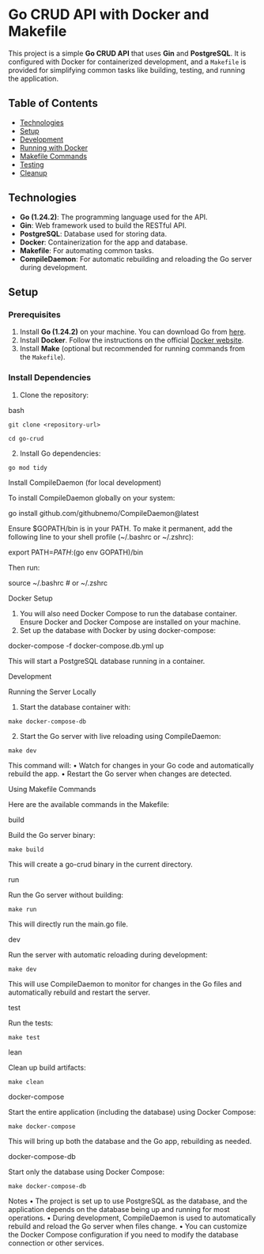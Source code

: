 # Go CRUD API with Docker and Makefile

This project is a simple **Go CRUD API** that uses **Gin** and **PostgreSQL**. It is configured with Docker for containerized development, and a `Makefile` is provided for simplifying common tasks like building, testing, and running the application.

## Table of Contents
- [Technologies](#technologies)
- [Setup](#setup)
- [Development](#development)
- [Running with Docker](#running-with-docker)
- [Makefile Commands](#makefile-commands)
- [Testing](#testing)
- [Cleanup](#cleanup)

## Technologies
- **Go (1.24.2)**: The programming language used for the API.
- **Gin**: Web framework used to build the RESTful API.
- **PostgreSQL**: Database used for storing data.
- **Docker**: Containerization for the app and database.
- **Makefile**: For automating common tasks.
- **CompileDaemon**: For automatic rebuilding and reloading the Go server during development.

## Setup

### Prerequisites
1. Install **Go (1.24.2)** on your machine. You can download Go from [here](https://golang.org/dl/).
2. Install **Docker**. Follow the instructions on the official [Docker website](https://docs.docker.com/get-docker/).
3. Install **Make** (optional but recommended for running commands from the `Makefile`).

### Install Dependencies

1. Clone the repository:

bash 

```git clone <repository-url>```

```cd go-crud  ```

2.	Install Go dependencies:

```go mod tidy```

Install CompileDaemon (for local development)

To install CompileDaemon globally on your system:

go install github.com/githubnemo/CompileDaemon@latest

Ensure $GOPATH/bin is in your PATH. To make it permanent, add the following line to your shell profile (~/.bashrc or ~/.zshrc):

export PATH=$PATH:$(go env GOPATH)/bin

Then run:

source ~/.bashrc  # or ~/.zshrc

Docker Setup

1.	You will also need Docker Compose to run the database container. Ensure Docker and Docker Compose are installed on your machine.
2.	Set up the database with Docker by using docker-compose:

docker-compose -f docker-compose.db.yml up


This will start a PostgreSQL database running in a container.

Development

Running the Server Locally

1.	Start the database container with:

```make docker-compose-db```

2.	Start the Go server with live reloading using CompileDaemon:

```make dev```

This command will:
	•	Watch for changes in your Go code and automatically rebuild the app.
	•	Restart the Go server when changes are detected.

Using Makefile Commands

Here are the available commands in the Makefile:

build

Build the Go server binary:

```make build```

This will create a go-crud binary in the current directory.

run

Run the Go server without building:

```make run```

This will directly run the main.go file.

dev

Run the server with automatic reloading during development:

```make dev```

This will use CompileDaemon to monitor for changes in the Go files and automatically rebuild and restart the server.

test

Run the tests:

```make test```

lean

Clean up build artifacts:

```make clean```

docker-compose

Start the entire application (including the database) using Docker Compose:

```make docker-compose```

This will bring up both the database and the Go app, rebuilding as needed.

docker-compose-db

Start only the database using Docker Compose:

```make docker-compose-db```


Notes
	•	The project is set up to use PostgreSQL as the database, and the application depends on the database being up and running for most operations.
	•	During development, CompileDaemon is used to automatically rebuild and reload the Go server when files change.
	•	You can customize the Docker Compose configuration if you need to modify the database connection or other services.